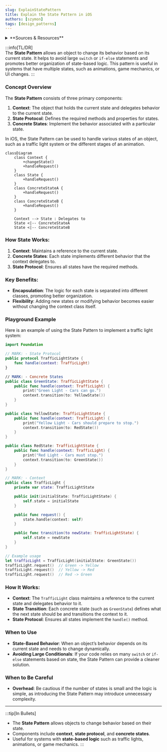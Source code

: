 ```yaml
---
slug: ExplainStatePattern
title: Explain the State Pattern in iOS
authors: [szymon]
tags: [design_patterns]
---
```


<details>  
  <summary>**Sources & Resources**</summary>  

  **Main Source**: Ray Wenderlich - Design Patterns by Tutorials (2019)  
  **Further Reading**:  
  - [State | Refactoring Guru](https://refactoring.guru/design-patterns/state)
  - [State | Design Patterns In Swift](https://github.com/ochococo/Design-Patterns-In-Swift?tab=readme-ov-file#-state)
</details>

:::info[TL/DR]  
The **State Pattern** allows an object to change its behavior based on its current state. It helps to avoid large `switch` or `if-else` statements and promotes better organization of state-based logic. This pattern is useful in systems that have multiple states, such as animations, game mechanics, or UI changes.
:::

### Concept Overview

The **State Pattern** consists of three primary components:

1. **Context**: The object that holds the current state and delegates behavior to the current state.
2. **State Protocol**: Defines the required methods and properties for states.
3. **Concrete States**: Implement the behavior associated with a particular state.

In iOS, the State Pattern can be used to handle various states of an object, such as a traffic light system or the different stages of an animation.

```mermaid
classDiagram
    class Context {
        +changeState()
        +handleRequest()
    }
    class State {
        +handleRequest()
    }
    class ConcreteStateA {
        +handleRequest()
    }
    class ConcreteStateB {
        +handleRequest()
    }

    Context --> State : Delegates to
    State <|-- ConcreteStateA
    State <|-- ConcreteStateB
```

### How State Works:
1. **Context**: Maintains a reference to the current state.
2. **Concrete States**: Each state implements different behavior that the context delegates to.
3. **State Protocol**: Ensures all states have the required methods.

### Key Benefits:
- **Encapsulation**: The logic for each state is separated into different classes, promoting better organization.
- **Flexibility**: Adding new states or modifying behavior becomes easier without changing the context class itself.

### Playground Example

Here is an example of using the State Pattern to implement a traffic light system:

```swift
import Foundation

// MARK: - State Protocol
public protocol TrafficLightState {
    func handle(context: TrafficLight)
}

// MARK: - Concrete States
public class GreenState: TrafficLightState {
    public func handle(context: TrafficLight) {
        print("Green Light - Cars can go.")
        context.transition(to: YellowState())
    }
}

public class YellowState: TrafficLightState {
    public func handle(context: TrafficLight) {
        print("Yellow Light - Cars should prepare to stop.")
        context.transition(to: RedState())
    }
}

public class RedState: TrafficLightState {
    public func handle(context: TrafficLight) {
        print("Red Light - Cars must stop.")
        context.transition(to: GreenState())
    }
}

// MARK: - Context
public class TrafficLight {
    private var state: TrafficLightState

    public init(initialState: TrafficLightState) {
        self.state = initialState
    }

    public func request() {
        state.handle(context: self)
    }

    public func transition(to newState: TrafficLightState) {
        self.state = newState
    }
}

// Example usage
let trafficLight = TrafficLight(initialState: GreenState())
trafficLight.request()  // Green -> Yellow
trafficLight.request()  // Yellow -> Red
trafficLight.request()  // Red -> Green
```

### How It Works:
- **Context**: The `TrafficLight` class maintains a reference to the current state and delegates behavior to it.
- **State Transition**: Each concrete state (such as `GreenState`) defines what the next state should be and transitions the context to it.
- **State Protocol**: Ensures all states implement the `handle()` method.

### When to Use

- **State-Based Behavior**: When an object’s behavior depends on its current state and needs to change dynamically.
- **Avoiding Large Conditionals**: If your code relies on many `switch` or `if-else` statements based on state, the State Pattern can provide a cleaner solution.

### When to Be Careful

- **Overhead**: Be cautious if the number of states is small and the logic is simple, as introducing the State Pattern may introduce unnecessary complexity.

---

:::tip[In Bullets]
- The **State Pattern** allows objects to change behavior based on their state.
- Components include **context**, **state protocol**, and **concrete states**.
- Useful for systems with **state-based logic** such as traffic lights, animations, or game mechanics.
:::
